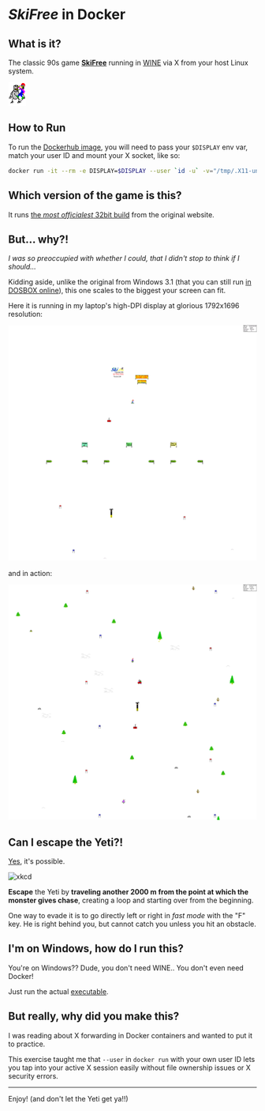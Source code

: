 # *SkiFree* in Docker

## What is it?

The classic 90s game [**SkiFree**](https://en.wikipedia.org/wiki/SkiFree) running in [WINE](https://www.winehq.org) via X from your host Linux system.

![The Yeti that eats you.](images/skifree_yeti_gobble.gif)

## How to Run

To run the [Dockerhub image](https://hub.docker.com/r/alanf/skifree-wine), you will need to pass your `$DISPLAY` env var, match your user ID and mount your X socket, like so:

```bash
docker run -it --rm -e DISPLAY=$DISPLAY --user `id -u` -v="/tmp/.X11-unix:/tmp/.X11-unix" alanf/skifree-wine
```

## Which version of the game is this?

It runs [the _most officialest_ 32bit build](http://ski.ihoc.net/) from the original website.

## But... why?!

_I was so preoccupied with whether I could, that I didn't stop to think if I should..._

Kidding aside, unlike the original from Windows 3.1 (that you can still run [in DOSBOX online](https://classicreload.com/win3x-skifree.html)), this one scales to the biggest your screen can fit.

Here it is running in my laptop's high-DPI display at glorious 1792x1696 resolution:

![start screen](images/skifree_hd_screenshot1.png)

and in action:

![skiing](images/skifree_hd_screenshot2.png)

## Can I escape the Yeti?!

[Yes](https://youtube.com/watch?v=qf3p0WGS5mc), it's possible.

![xkcd](https://imgs.xkcd.com/comics/skifree.png)

**Escape** the Yeti by **traveling another 2000 m from the point at which the monster gives chase**, creating a loop and starting over from the beginning.

One way to evade it is to go directly left or right in _fast mode_ with the "F" key. He is right behind you, but cannot catch you unless you hit an obstacle.

## I'm on Windows, how do I run this?

You're on Windows?? Dude, you don't need WINE.. You don't even need Docker!

Just run the actual [executable](http://ski.ihoc.net/ski32.exe).

## But really, why did you make this?

I was reading about X forwarding in Docker containers and wanted to put it to practice.

This exercise taught me that `--user` in `docker run` with your own user ID lets you tap into your active X session easily without file ownership issues or X security errors.

---

Enjoy! (and don't let the Yeti get ya!!)
